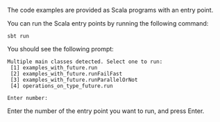 The code examples are provided as Scala programs with an entry point.

You can run the Scala entry points by running the following command:

~~~ shell
sbt run
~~~

You should see the following prompt:

~~~ text
Multiple main classes detected. Select one to run:
 [1] examples_with_future.run
 [2] examples_with_future.runFailFast
 [3] examples_with_future.runParallelOrNot
 [4] operations_on_type_future.run

Enter number: 
~~~

Enter the number of the entry point you want to run, and press
Enter.
